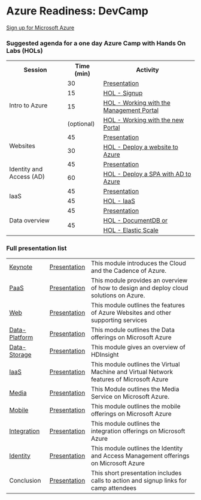 <!DOCTYPE html>
<html lang="en">
   <head>
      <meta charset="utf-8">
      <meta http-equiv="X-UA-Compatible" content="IE=edge">
      <meta name="viewport" content="width=device-width, initial-scale=1">
      <title>AzureReadiness: DevCamp</title>
	  <link rel="stylesheet" href="style.css">
   </head>
   <body>
      <div class="container">
         <div class="jumbotron">
            <h1>Azure Readiness: DevCamp</h1>
            <p></p>
            <p>
               <a href="http://aka.ms/CloudCamp-AzureTrial" class="btn btn-success">Sign up for Microsoft Azure</a>
            </p>
         </div>
         <div class="panel panel-default">
            <div class="panel-heading">
               <h3 class="panel-title">Suggested agenda for a one day Azure Camp with Hands On Labs (HOLs)</h3>
            </div>
            <div class="panel-body">
               <table class="table table-bordered table-hover">
                  <col>
                  <col>
                  <col>
                  <tr>
                     <th>Session</th>
                     <th>Time (min)</th>
                     <th>Activity</th>
                  </tr>
                  <tr>
                     <td rowspan=4>Intro to Azure </td>
                     <td>30</td>
                     <td><a href='Presentation/Keynote/Keynote.pptx'>Presentation</a></td>
                  </tr>
                  <tr>
                     <td>15</td>
                     <td><a href='HOL/creating-azure-account-activating-msdn-benefits/README.htm'>HOL - Signup</a></td>
                  </tr>
                  <tr>
                     <td>15</td>
                     <td><a href='HOL/working-with-the-management-portal/README.htm'>HOL - Working with the Management Portal</a></td>
                  </tr>
                  <tr>
                     <td>(optional)</td>
                     <td><a href='HOL/working-with-the-new-portal/README.htm'>HOL - Working with the new Portal</a></td>
                  </tr>
                  <tr>
                     <td rowspan=2>Websites</td>
                     <td>45</td>
                     <td><a href='Presentation/Web/Web.pptx'>Presentation</a></td>
                  </tr>
                  <tr>
                     <td>30</td>
                     <td><a href='HOL/get-started-with-websites-and-asp-net/README.htm'>HOL - Deploy a website to Azure</a></td>
                  </tr>
                  <tr>
                     <td rowspan=2>Identity and Access (AD)</td>
                     <td>45</td>
                     <td><a href='Presentation/Identity/Identity and o365.pptx'>Presentation</a></td>
                  </tr>
                  <tr>
                     <td>60</td>
                     <td><a href='HOL/build-single-page-app-with-webapi-and-angular/README.htm'>HOL - Deploy a SPA with AD to Azure</a></td>
                  </tr>
                  <tr>
                     <td rowspan=2>IaaS</td>
                     <td>45</td>
                     <td><a href='Presentation/IaaS/IaaS.pptx'>Presentation</a></td>
                  </tr>
                  <tr>
                     <td>45</td>
                     <td><a href='HOL/create-virtual-machine/README.htm'>HOL - IaaS</a></td>
                  </tr>
                  <tr>
                     <td rowspan=5>Data overview</td>
                     <td>45</td>
                     <td><a href='Presentation/Data-Platform/Data-Platform.pptx'>Presentation</a></td>
                  </tr>
                  <tr>
                     <td rowspan=4>45</td>
                     <td rowspan=3><a href='HOL/create-virtual-machine/README.htm'>HOL - DocumentDB or</a></td>
                  </tr>
                  <tr></tr>
                  <tr></tr>
                  <tr>
                     <td><a href='HOL/sql-database/README.htm'>HOL - Elastic Scale</a></td>
                  </tr>
               </table>
            </div>
         </div>
         <div class="panel panel-default">
            <div class="panel-heading">
               <h3 class="panel-title">Full presentation list</h3>
            </div>
            <div class="panel-body">
               <table class="table table-bordered table-striped table-hover">
					<tr>
					   <td><a href='Presentation/Keynote/Demo.htm'>Keynote</a></td>
					   <td><a href='Presentation/Keynote/Keynote.pptx'>Presentation</a></td>
					   <td>This module introduces the Cloud and the Cadence of Azure.</td>
					</tr>
					<tr>
					   <td><a href='Presentation/PaaS/Demo.htm'>PaaS</a></td>
					   <td><a href='Presentation/PaaS/Building Cloud Solutions.pptx'>Presentation</a></td>
					   <td>This module provides an overview of how to design and deploy cloud solutions on Azure.</td>
					</tr>
					<tr>
					   <td><a href='Presentation/Web/Demo.htm'>Web</a></td>
					   <td><a href='Presentation/Web/Web.pptx'>Presentation</a></td>
					   <td>This module outlines the features of Azure Websites and other supporting services</td>
					</tr>
					<tr>
					   <td><a href='Presentation/Data-Platform/Demo.htm'>Data-Platform</a></td>
					   <td><a href='Presentation/Data-Platform/Data-Platform.pptx'>Presentation</a></td>
					   <td>This module outlines the Data offerings on Microsoft Azure</td>
					</tr>
					<tr>
					   <td><a href='Presentation/Data-Storage/Demo.htm'>Data-Storage</a></td>
					   <td><a href='Presentation/Data-Storage/Data-Storage.pptx'>Presentation</a></td>
					   <td>This module gives an overview of HDInsight</td>
					</tr>
					<tr>
					   <td><a href='Presentation/IaaS/Demo.htm'>IaaS</a></td>
					   <td><a href='Presentation/IaaS/IaaS.pptx'>Presentation</a></td>
					   <td>This module outlines the Virtual Machine and Virtual Network features of Microsoft Azure</td>
					</tr>
					<tr>
					   <td><a href='Presentation/Media/Demo.htm'>Media</a></td>
					   <td><a href='Presentation/Media/Media.pptx'>Presentation</a></td>
					   <td>This Module outlines the Media Service on Microsoft Azure.</td>
					</tr>
					<tr>
					   <td><a href='Presentation/Mobile/Demo.htm'>Mobile</a></td>
					   <td><a href='Presentation/Mobile/Mobile.pptx'>Presentation</a></td>
					   <td>This module outlines the mobile offerings on Microsoft Azure</td>
					</tr>
					<tr>
					   <td><a href='Presentation/Integration/Demo.htm'>Integration</a></td>
					   <td><a href='Presentation/Integration/APIManagementIntro.pptx'>Presentation</a></td>
					   <td>This module outlines the integration offerings on Microsoft Azure</td>
					</tr>
					<tr>
					   <td><a href='Presentation/Identity/Demo.htm'>Identity</a></td>
					   <td><a href='Presentation/Identity/Identity and o365.pptx'>Presentation</a></td>
					   <td>This module outlines the Identity and Access Management offerings on Microsoft Azure</td>
					</tr>
					<tr>
					   <td>Conclusion</td>
					   <td><a href='Presentation/Conclusion/Conclusion.pptx'>Presentation</a></td>
					   <td>This short presentation includes calls to action and signup links for camp attendees</td>
					</tr>
				 </table>
			</div>
      </div>
   </body>
</html>
